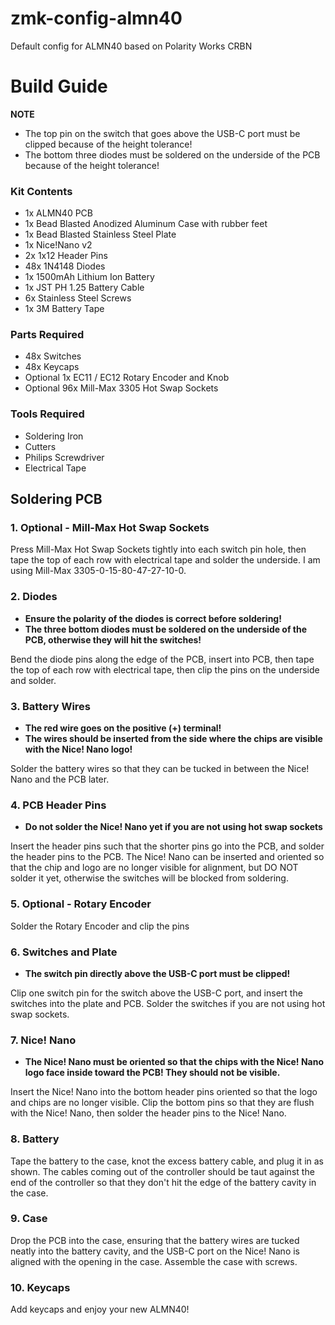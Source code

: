 # zmk-config-almn40
Default config for ALMN40 based on Polarity Works CRBN

# Build Guide
**NOTE**
* The top pin on the switch that goes above the USB-C port must be clipped because of the height tolerance!
* The bottom three diodes must be soldered on the underside of the PCB because of the height tolerance!

### Kit Contents
* 1x ALMN40 PCB
* 1x Bead Blasted Anodized Aluminum Case with rubber feet
* 1x Bead Blasted Stainless Steel Plate
* 1x Nice!Nano v2
* 2x 1x12 Header Pins
* 48x 1N4148 Diodes
* 1x 1500mAh Lithium Ion Battery
* 1x JST PH 1.25 Battery Cable
* 6x Stainless Steel Screws
* 1x 3M Battery Tape

### Parts Required
* 48x Switches
* 48x Keycaps
* Optional 1x EC11 / EC12 Rotary Encoder and Knob
* Optional 96x Mill-Max 3305 Hot Swap Sockets

### Tools Required
* Soldering Iron
* Cutters
* Philips Screwdriver
* Electrical Tape

## Soldering PCB
### 1. Optional - Mill-Max Hot Swap Sockets
Press Mill-Max Hot Swap Sockets tightly into each switch pin hole, then tape the top of each row with electrical tape and solder the underside. I am using Mill-Max 3305-0-15-80-47-27-10-0.

### 2. Diodes
* **Ensure the polarity of the diodes is correct before soldering!**
* **The three bottom diodes must be soldered on the underside of the PCB, otherwise they will hit the switches!**

Bend the diode pins along the edge of the PCB, insert into PCB, then tape the top of each row with electrical tape, then clip the pins on the underside and solder.

### 3. Battery Wires
* **The red wire goes on the positive (+) terminal!**
* **The wires should be inserted from the side where the chips are visible with the Nice! Nano logo!**

Solder the battery wires so that they can be tucked in between the Nice! Nano and the PCB later.

### 4. PCB Header Pins
* **Do not solder the Nice! Nano yet if you are not using hot swap sockets**

Insert the header pins such that the shorter pins go into the PCB, and solder the header pins to the PCB. The Nice! Nano can be inserted and oriented so that the chip and logo are no longer visible for alignment, but DO NOT solder it yet, otherwise the switches will be blocked from soldering.

### 5. Optional - Rotary Encoder
Solder the Rotary Encoder and clip the pins

### 6. Switches and Plate
* **The switch pin directly above the USB-C port must be clipped!**

Clip one switch pin for the switch above the USB-C port, and insert the switches into the plate and PCB. Solder the switches if you are not using hot swap sockets.

### 7. Nice! Nano
* **The Nice! Nano must be oriented so that the chips with the Nice! Nano logo face inside toward the PCB! They should not be visible.**

Insert the Nice! Nano into the bottom header pins oriented so that the logo and chips are no longer visible. Clip the bottom pins so that they are flush with the Nice! Nano, then solder the header pins to the Nice! Nano.

### 8. Battery
Tape the battery to the case, knot the excess battery cable, and plug it in as shown. The cables coming out of the controller should be taut against the end of the controller so that they don't hit the edge of the battery cavity in the case.

### 9. Case
Drop the PCB into the case, ensuring that the battery wires are tucked neatly into the battery cavity, and the USB-C port on the Nice! Nano is aligned with the opening in the case. Assemble the case with screws.

### 10. Keycaps
Add keycaps and enjoy your new ALMN40!
